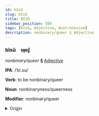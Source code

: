 ```yaml
---
id: bîsû
slug: bîsû
title: BİSÛ
sidebar_position: 589
tags: [bîsû, Adjective, Austronesian]
description: nonbinary/queer § Adjective
---
```


### bîsû&emsp;<span kind="abugida">ʋɟɐʄ</span>

*nonbinary/queer* **§** [Adjective](../../tags/Adjective)

**IPA**: /ˈbi.su/

**Verb**: to be nonbinary/queer

**Noun**: nonbinaryness/queerness

**Modifier**: nonbinary/queer

<details>
    <summary>Origin</summary>
    Buginese ᨅᨗᨔᨘ bissu [bisːu]<br/>
    <em>Austronesian Language Family</em>
</details>